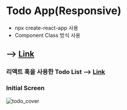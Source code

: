 # Todo App(Responsive)

* npx create-react-app 사용
* Component Class 방식 사용

## --> [Link](https://www.juni-official.com/todo)

### 리액트 훅을 사용한 Todo List --> [Link](https://github.com/junheeleeme/react_TodoApp_hooks)

### Initial Screen

![todo_cover](https://user-images.githubusercontent.com/38034518/118227046-d4b1a880-b4c2-11eb-9d6a-506b546d055c.png)

